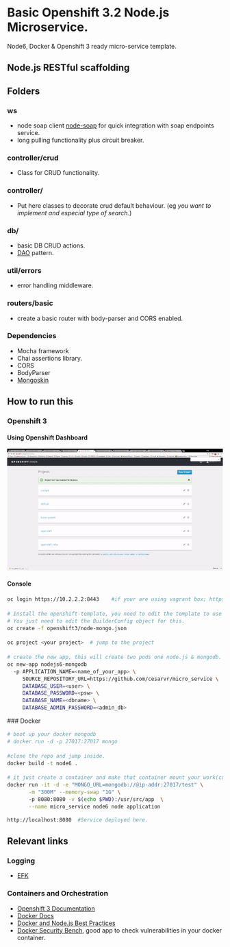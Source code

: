 # Basic Openshift 3.2 Node.js Microservice.

Node6, Docker & Openshift 3 ready micro-service template.

## Node.js RESTful scaffolding

## Folders

### ws
  - node soap client [node-soap](https://github.com/vpulim/node-soap) for quick integration with soap endpoints service.
  - long pulling functionality plus circuit breaker.

### controller/crud
  - Class for CRUD functionality.

### controller/
  - Put here classes to decorate crud default behaviour. (eg *you want to implement and especial type of search*.)

### db/
  - basic DB CRUD actions.
  - [DAO](https://en.wikipedia.org/wiki/Data_access_object) pattern.

### util/errors
  - error handling middleware.

### routers/basic
  - create a basic router with body-parser and CORS enabled.

### Dependencies 

- Mocha framework
- Chai assertions library.
- CORS
- BodyParser
- [Mongoskin](https://github.com/kissjs/node-mongoskin)

## How to run this

### Openshift 3

#### Using Openshift Dashboard
![Openshift 3.x](https://github.com/cesarvr/micro_service/blob/master/docs/origin.gif)


#### Console

```sh
oc login https://10.2.2.2:8443    #if your are using vagrant box; https://ip-addr:8443 otherwise.   
 
# Install the openshift-template, you need to edit the template to use the appropiate builder-image for Node.js v6. 
# You just need to edit the BuilderConfig object for this.  
oc create -f openshift3/node-mongo.json

oc project <your project>  # jump to the project 

# create the new app, this will create two pods one node.js & mongodb. 
oc new-app nodejs6-mongodb  
  -p APPLICATION_NAME=<name_of_your_app> \
     SOURCE_REPOSITORY_URL=https://github.com/cesarvr/micro_service \ 
     DATABASE_USER=<user> \
     DATABASE_PASSWORD=<psw> \
     DATABASE_NAME=<dbname> \ 
     DATABASE_ADMIN_PASSWORD=<admin_db>          
```

### Docker

```sh
# boot up your docker mongodb
# docker run -d -p 27017:27017 mongo

#clone the repo and jump inside.
docker build -t node6 .

# it just create a container and make that container mount your work(current) folder. 
docker run -it -d -e "MONGO_URL=mongodb://@ip-addr:27017/test" \
       -m "300M" --memory-swap "1G" \ 
       -p 8080:8080 -v $(echo $PWD):/usr/src/app  \
       --name micro_service node6 node application 
```

```sh
http://localhost:8080  #Service deployed here.
```
## Relevant links

### Logging 
- [EFK](https://github.com/openshift/origin-aggregated-logging/tree/master/deployer)

### Containers and Orchestration
- [Openshift 3 Documentation](https://docs.openshift.com/enterprise/3.0/dev_guide/index.html) 
- [Docker Docs](https://docs.docker.com/)
- [Docker and Node.js Best Practices](https://github.com/nodejs/docker-node/blob/master/docs/BestPractices.md)
- [Docker Security Bench](https://github.com/docker/docker-bench-security), good app to check vulnerabilities in your docker container.
